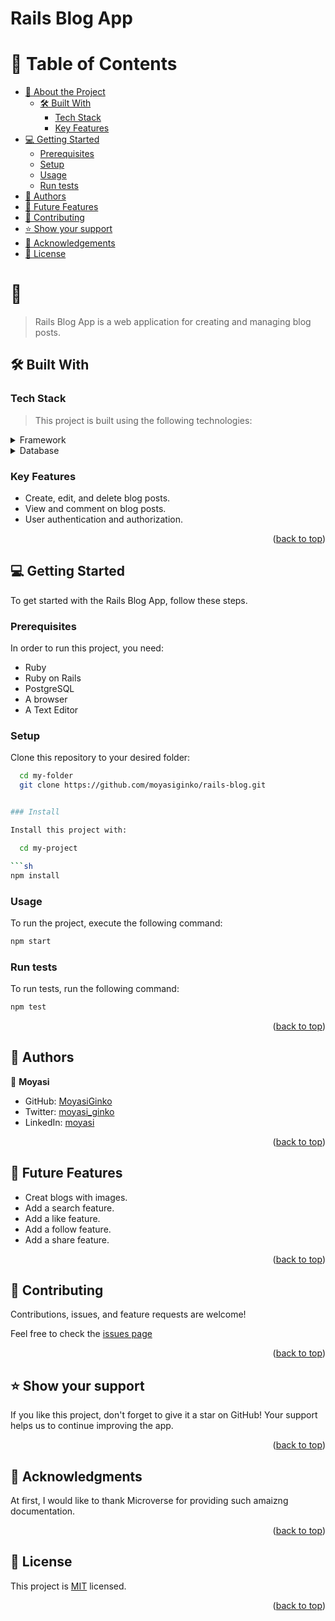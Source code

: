 <a name="readme-top"></a>

  <h1><b>Rails Blog App</b></h1>

</div>

# 📗 Table of Contents

- [📖 About the Project](#about-project)
  - [🛠 Built With](#built-with)
    - [Tech Stack](#tech-stack)
    - [Key Features](#key-features)
- [💻 Getting Started](#getting-started)
  - [Prerequisites](#prerequisites)
  - [Setup](#setup)
  - [Usage](#usage)
  - [Run tests](#run-tests)
- [👥 Authors](#authors)
- [🔭 Future Features](#future-features)
- [🤝 Contributing](#contributing)
- [⭐️ Show your support](#support)
- [🙏 Acknowledgements](#acknowledgements)
- [📝 License](#license)

# 📖 <a name="about-project"></a>

> Rails Blog App is a web application for creating and managing blog posts.

## 🛠 Built With <a name="built-with"></a>

### Tech Stack <a name="tech-stack"></a>

> This project is built using the following technologies:

<details>
  <summary>Framework</summary>
  <ul>
    <li><a href="https://rubyonrails.org/">Ruby on Rails</a></li>
  </ul>
</details>

<details>
<summary>Database</summary>
  <ul>
    <li><a href="https://www.postgresql.org/">PostgreSQL</a></li>
  </ul>
</details>

### Key Features <a name="key-features"></a>

- Create, edit, and delete blog posts.
- View and comment on blog posts.
- User authentication and authorization.

<p align="right">(<a href="#readme-top">back to top</a>)</p>

## 💻 Getting Started <a name="getting-started"></a>

To get started with the Rails Blog App, follow these steps.

### Prerequisites

In order to run this project, you need:

- Ruby
- Ruby on Rails
- PostgreSQL
- A browser
- A Text Editor

### Setup

Clone this repository to your desired folder:

```sh
  cd my-folder
  git clone https://github.com/moyasiginko/rails-blog.git


### Install

Install this project with:

  cd my-project

```sh
npm install 
```

### Usage

To run the project, execute the following command:

```sh
npm start
```

### Run tests

To run tests, run the following command:

```sh
npm test
```

<p align="right">(<a href="#readme-top">back to top</a>)</p>

## 👥 Authors <a name="authors"></a>

👤 **Moyasi**

- GitHub: [MoyasiGinko](https://github.com/MoyasiGinko)
- Twitter: [moyasi_ginko](https://twitter.com/moyasi_ginko)
- LinkedIn: [moyasi](https://www.linkedin.com/in/moyasi)

<p align="right">(<a href="#readme-top">back to top</a>)</p>

## 🔭 Future Features <a name="future-features"></a>

- Creat blogs with images.
- Add a search feature.
- Add a like feature.
- Add a follow feature.
- Add a share feature.

<p align="right">(<a href="#readme-top">back to top</a>)</p>

## 🤝 Contributing <a name="contributing"></a>

Contributions, issues, and feature requests are welcome!

Feel free to check the [issues page](https://github.com/MoyasiGinko/rails-blog/issues)

<p align="right">(<a href="#readme-top">back to top</a>)</p>

## ⭐️ Show your support <a name="support"></a>

If you like this project, don't forget to give it a star on GitHub! Your support helps us to continue improving the app.

<p align="right">(<a href="#readme-top">back to top</a>)</p>

## 🙏 Acknowledgments <a name="acknowledgements"></a>

At first, I would like to thank Microverse for providing such amaizng documentation.

<p align="right">(<a href="#readme-top">back to top</a>)</p>

## 📝 License <a name="license"></a>

This project is [MIT](./LICENSE) licensed.

<p align="right">(<a href="#readme-top">back to top</a>)</p>
